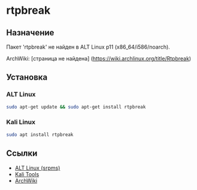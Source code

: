 # rtpbreak

## Назначение

Пакет 'rtpbreak' не найден в ALT Linux p11 (x86_64/i586/noarch).

ArchWiki: [страница не найдена] (https://wiki.archlinux.org/title/Rtpbreak)

## Установка

### ALT Linux
```bash
sudo apt-get update && sudo apt-get install rtpbreak
```

### Kali Linux
```bash
sudo apt install rtpbreak
```

## Ссылки

- [ALT Linux (srpms)](https://packages.altlinux.org/ru/p11/srpms/rtpbreak/)
- [Kali Tools](https://www.kali.org/tools/rtpbreak/)
- [ArchWiki](https://wiki.archlinux.org/title/Rtpbreak)

